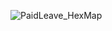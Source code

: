 ![PaidLeave_HexMap](https://user-images.githubusercontent.com/119870562/216428833-ebd6231d-2465-4c26-adbb-9772912d8b3a.jpg)
